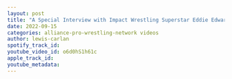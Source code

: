```yaml
---
layout: post
title: "A Special Interview with Impact Wrestling Superstar Eddie Edwards"
date: 2022-09-15
categories: alliance-pro-wrestling-network videos
author: lewis-carlan
spotify_track_id: 
youtube_video_id: o6d0hS1h61c
apple_track_id: 
youtube_metadata: 
---
```

